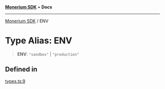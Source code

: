 [**Monerium SDK**](../README.md) • **Docs**

***

[Monerium SDK](../README.md) / ENV

# Type Alias: ENV

> **ENV**: `"sandbox"` \| `"production"`

## Defined in

[types.ts:9](https://github.com/monerium/js-monorepo/blob/62e0077f6672014c8c720b1b4b4f6d6fcc529502/packages/sdk/src/types.ts#L9)
